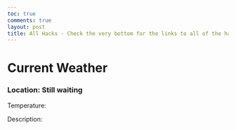 ```yaml
---
toc: true
comments: true
layout: post
title: All Hacks - Check the very bottom for the links to all of the hacks
---
```


<!DOCTYPE html>
<html>
<head>
    <link rel="stylesheet" type="text/css" href="styles.css">
</head>
<body>
    <div class="weather-container">
        <h1>Current Weather</h1>
        <h3 id="location">Location: Still waiting</h3>
        <p id="temperature">Temperature: </p>
        <p id="description"> Description: </p>
    </div>
    <script src="script.js"></script>
</body>
</html>
<script>
// script.js
const locationElement = document.getElementById("location");
const temperatureElement = document.getElementById("temperature");
const descriptionElement = document.getElementById("description");
document.addEventListener("DOMContentLoaded", () => {
    if ("geolocation" in navigator) {
        navigator.geolocation.getCurrentPosition(function (position) {
            const lat = position.coords.latitude;
            const lon = position.coords.longitude;
            const apiKey = '777d2b06a33946bf47eba273e42a3b7e';
            const apiUrl = `https://api.openweathermap.org/data/2.5/weather?lat=${lat}&lon=${lon}&appid=${apiKey}&units=metric`;
            fetch(apiUrl)
                .then((response) => response.json())
                .then((data) => {
                    const location = data.name;
                    const temperature = data.main.temp;
                    const description = data.weather[0].description;
                    locationElement.textContent = `Location: ${location}`;
                    temperatureElement.textContent = `Temperature: ${temperature}°C`;
                    descriptionElement.textContent = `Description: ${description}`;
                })
                .catch((error) => {
                    console.error("Error fetching weather data: ", error);
                    descriptionElement.textContent = "Can't get info";
                });
        });
    } else {
        console.error("Geolocation is not available in this browser.");
    }
});
</script>
